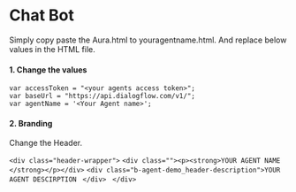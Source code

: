 # Chat Bot 

Simply copy paste the Aura.html to youragentname.html.
And replace below values in the HTML file.


#### 1. Change the values
    var accessToken = "<your agents access token>";
    var baseUrl = "https://api.dialogflow.com/v1/";
    var agentName = '<Your Agent name>';

#### 2. Branding
  Change the Header.
  
  ``<div class="header-wrapper">``
        ``<div class=""><p><strong>YOUR AGENT NAME </strong></p></div>``
        ``<div class="b-agent-demo_header-description">YOUR AGENT DESCIRPTION``
       `` </div>``
   `` </div>``
